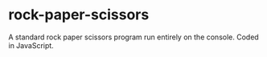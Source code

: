# rock-paper-scissors
A standard rock paper scissors program run entirely on the console. Coded in JavaScript.
